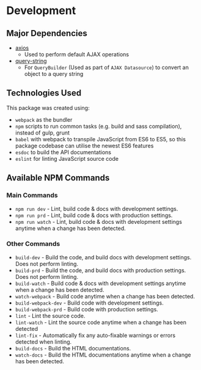 # Development

## Major Dependencies
* [axios](https://www.axios.com)
  * Used to perform default AJAX operations
* [query-string](https://github.com/sindresorhus/query-string#readme)
  * For `QueryBuilder` (Used as part of `AJAX Datasource`) to convert an object to a query string

## Technologies Used

This package was created using:
* `webpack` as the bundler
* `npm` scripts to run common tasks (e.g. build and sass compilation), instead of gulp, grunt
* `babel` with webpack to transpile JavaScript from ES6 to ES5, so this package codebase can utilise the newest ES6 features
* `esdoc` to build the API documentations
* `eslint` for linting JavaScript source code

## Available NPM Commands

### Main Commands
- `npm run dev` - Lint, build code & docs with development settings.
- `npm run prd` - Lint, build code & docs with production settings.
- `npm run watch` - Lint, build code & docs with development settings anytime when a change has been detected.

### Other Commands

- `build-dev` - Build the code, and build docs with development settings. Does not perform linting.
- `build-prd` - Build the code, and build docs with production settings. Does not perform linting.
- `build-watch` - Build code & docs with development settings anytime when a change has been detected.
- `watch-webpack` - Build code anytime when a change has been detected.
- `build-webpack-dev` - Build code with development settings.
- `build-webpack-prd` - Build code with production settings.
- `lint` - Lint the source code.
- `lint-watch` - Lint the source code anytime when a change has been detected
- `lint-fix` - Automatically fix any auto-fixable warnings or errors detected when linting.
- `build-docs` - Build the HTML documentations.
- `watch-docs` - Build the HTML documentations anytime when a change has been detected.